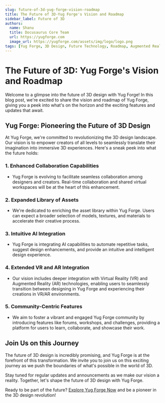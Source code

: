 ```yaml
---
slug: future-of-3d-yug-forge-vision-roadmap
title: The Future of 3D-Yug Forge's Vision and Roadmap
sidebar_label: Future of 3D
authors:
  name: Shanu
  title: Docusaurus Core Team
  url: https://yugforge.com
  image_url: https://yugforge.com/assets/img/logo/logo.png
tags: [Yug Forge, 3D Design, Future Technology, Roadmap, Augmented Reality (AR), Virtual Reality (VR), Collaboration, Artificial Intelligence (AI), docusaurus]
---
```


# The Future of 3D: Yug Forge's Vision and Roadmap

Welcome to a glimpse into the future of 3D design with Yug Forge! In this blog post, we're excited to share the vision and roadmap of Yug Forge, giving you a peek into what's on the horizon and the exciting features and updates that await.

## Yug Forge: Pioneering the Future of 3D Design

At Yug Forge, we're committed to revolutionizing the 3D design landscape. Our vision is to empower creators of all levels to seamlessly translate their imagination into immersive 3D experiences. Here's a sneak peek into what the future holds:

### 1. **Enhanced Collaboration Capabilities**

- Yug Forge is evolving to facilitate seamless collaboration among designers and creators. Real-time collaboration and shared virtual workspaces will be at the heart of this enhancement.

### 2. **Expanded Library of Assets**

- We're dedicated to enriching the asset library within Yug Forge. Users can expect a broader selection of models, textures, and materials to accelerate their creative process.

### 3. **Intuitive AI Integration**

- Yug Forge is integrating AI capabilities to automate repetitive tasks, suggest design enhancements, and provide an intuitive and intelligent design experience.

### 4. **Extended VR and AR Integration**

- Our vision includes deeper integration with Virtual Reality (VR) and Augmented Reality (AR) technologies, enabling users to seamlessly transition between designing in Yug Forge and experiencing their creations in VR/AR environments.

### 5. **Community-Centric Features**

- We aim to foster a vibrant and engaged Yug Forge community by introducing features like forums, workshops, and challenges, providing a platform for users to learn, collaborate, and showcase their work.

## Join Us on this Journey

The future of 3D design is incredibly promising, and Yug Forge is at the forefront of this transformation. We invite you to join us on this exciting journey as we push the boundaries of what's possible in the world of 3D.

Stay tuned for regular updates and announcements as we make our vision a reality. Together, let's shape the future of 3D design with Yug Forge.

Ready to be part of the future? [Explore Yug Forge Now](https://www.yugforge.com) and be a pioneer in the 3D design revolution!
